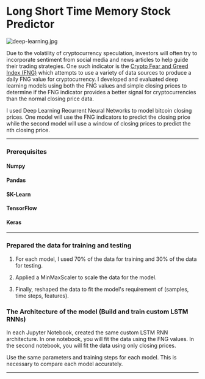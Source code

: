 # Long Short Time Memory Stock Predictor

![deep-learning.jpg](Images/deep-learning.jpg)

Due to the volatility of cryptocurrency speculation, investors will often try to incorporate sentiment from social media and news articles to help guide their trading strategies. One such indicator is the [Crypto Fear and Greed Index (FNG)](https://alternative.me/crypto/fear-and-greed-index/) which attempts to use a variety of data sources to produce a daily FNG value for cryptocurrency. I developed and evaluated deep learning models using both the FNG values and simple closing prices to determine if the FNG indicator provides a better signal for cryptocurrencies than the normal closing price data.

I used Deep Learning Recurrent Neural Networks to model bitcoin closing prices. One model will use the FNG indicators to predict the closing price while the second model will use a window of closing prices to predict the nth closing price.

- - -
### Prerequisites

#### Numpy

#### Pandas

#### SK-Learn

#### TensorFlow

#### Keras

- - -


### Prepared the data for training and testing

1. For each model, I used 70% of the data for training and 30% of the data for testing.

2. Applied a MinMaxScaler to scale the data for the model.

3. Finally, reshaped the data to fit the model's requirement of (samples, time steps, features).

### The Architecture of the model (Build and train custom LSTM RNNs)

In each Jupyter Notebook, created the same custom LSTM RNN architecture. In one notebook, you will fit the data using the FNG values. In the second notebook, you will fit the data using only closing prices.

Use the same parameters and training steps for each model. This is necessary to compare each model accurately.




- - -


